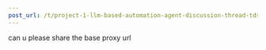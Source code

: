 ```yaml
---
post_url: /t/project-1-llm-based-automation-agent-discussion-thread-tds-jan-2025/164277/363
---
```

can u please share the base proxy url